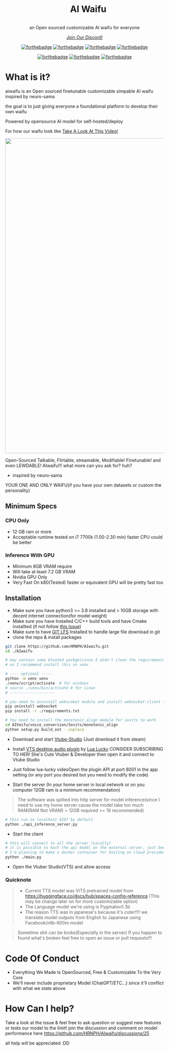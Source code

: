 <div align="center">
  <div id="user-content-toc">
    <ul>
      <summary><h1 style="display: inline-block;">AI Waifu</h1></summary>
    </ul>
  </div>
  <p align='center'>an Open sourced customizable AI waifu for everyone</p>
  <p align='center'><a href='https://discord.gg/scGBZKX4'>Join Our Discord!</a></p>
  
  [![forthebadge](https://forthebadge.com/images/badges/built-with-love.svg)](https://forthebadge.com) [![forthebadge](https://forthebadge.com/images/badges/makes-people-smile.svg)](https://forthebadge.com) [![forthebadge](https://forthebadge.com/images/badges/0-percent-optimized.svg)](https://forthebadge.com) [![forthebadge](https://forthebadge.com/images/badges/check-it-out.svg)](https://forthebadge.com)
  
  [![forthebadge](https://forthebadge.com/images/badges/open-source.svg)](https://forthebadge.com) [![forthebadge](https://forthebadge.com/images/badges/made-with-python.svg)](https://forthebadge.com) [![forthebadge](https://forthebadge.com/images/badges/powered-by-black-magic.svg)](https://forthebadge.com)
</div>



# What is it?
aiwaifu is an Open sourced finetunable customizable simpable AI waifu inspired by neuro-sama

the goal is to just giving everyone a foundational platform to develop their own waifu

Powered by opensource AI model for self-hosted/deploy

For how our waifu look like
[Take A Look At This Video!](https://www.youtube.com/watch?v=Up4lwhPO8m0)

<img src="https://i.imgur.com/lrt6WX3.png" width="1000">

Open-Sourced Talkable, Flirtable, streamable, Modifiable! Finetunable! and even LEWDABLE! AIwaifu!!! what more can you ask for? huh?

-  inspired by neuro-sama 

YOUR ONE AND ONLY WAIFU(if you have your own datasets or custom the personality)
## Minimum Specs
### CPU Only
- 12 GB ram or more
- Acceptable runtime tested on i7 7700k (1.00-2.30 min) faster CPU could be better
### Inference With GPU
- Minimum 8GB VRAM require
- Will take at least 7.2 GB VRAM
- Nvidia GPU Only
- Very Fast On k80(Tested) faster or equivalent GPU will be pretty fast too
## Installation
- Make sure you have python3 >= 3.8 installed and > 10GB storage with decent internet connection(for model weight)
- Make sure you have Installed C/C++ build tools and have Cmake installted (if not follow [this Issue](https://github.com/HRNPH/AIwaifu/issues/20#issuecomment-1507086317))
- Make sure to have [GIT LFS](https://git-lfs.com/) Installed to handle large file download in git
- clone the repo & install packages
```bash
git clone https://github.com/HRNPH/AIwaifu.git
cd ./AIwaifu
```
```bash
# may contain some bloated packge(since I didn't clean the requirements YET)
# so I recommend install this on venv

# ---- optional -----
python -m venv venv
./venv/script/activate  # for windows
# source ./venv/bin/activate # for linux
# --------------------

# you need to uninstall webscoket module and install websocket-client (which was included in the requirements for it to work)
pip uninstall websocket
pip install -r ./requirements.txt

# You need to install the monotonic_align module for sovits to work
cd AIVoifu/voice_conversion/Sovits/monotonic_align
python setup.py build_ext --inplace
```
- Download and start [Vtube-Studio](https://store.steampowered.com/app/1325860/VTube_Studio/) (Just download it from steam)
- Install [VTS desktop audio plugin](https://www.youtube.com/watch?v=IiZ0JrGd6BQ&t=11s) by [Lua Lucky](https://www.youtube.com/watch?v=IiZ0JrGd6BQ&t=11s) CONSIDER SUBSCRIBING TO HER! She's Cute Vtuber & Developer then open it and connect to Vtube Studio
- Just follow lua-lucky videoOpen the plugin API at port 8001 in the app setting (or any port you desired but you need to modify the code)


- Start the server (In your home server in local network or on you computer 12GB ram is a minimum recommendation)
> The software was splited into http server for model inference(since I need to use my home server cause the model take too much RAM(RAM Not VRAM) > 12GB required >= 16 recommended)
```bash
# this run on localhost 8267 by default
python ./api_inference_server.py
```

- Start the client
```bash
# this will connect to all the server (Locally)
# it is possible to host the api model on the external server, just beware of security issue
# I'm planning to make a docker container for hosting on cloud provider for inference, but not soon
python ./main.py
```
- Open the Vtuber Studio(VTS) and allow access

### Quicknote
> - Current TTS model was VITS pretrained model from
> https://huggingface.co/docs/hub/spaces-config-reference
> (This may be change later on for more customizable option)
> - The Language model we're using is Pygmalion1.3b
> - The reason TTS was in japanese's because it's cuter!!!! we translate model outputs from English to Japanese using Facebook/nllb-600m model


> Sometime shit can be broke(Especially in the server)
> If you happen to found what's broken feel free to open an issue or pull requests!!!

# Code Of Conduct
- Everything We Made Is OpenSourced, Free & Customizable To the Very Core
- We'll never include proprietary Model (ChatGPT/ETC...) since it'll conflict with what we state above

# How Can I help?
Take a look at the issue & feel free to ask question or suggest new features or tests our model to the limit!
join the discussion and comment on model performance here https://github.com/HRNPH/AIwaifu/discussions/25

all help will be appreciated :DD
